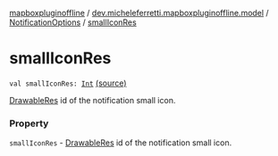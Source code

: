 [mapboxpluginoffline](../../index.md) / [dev.micheleferretti.mapboxpluginoffline.model](../index.md) / [NotificationOptions](index.md) / [smallIconRes](./small-icon-res.md)

# smallIconRes

`val smallIconRes: `[`Int`](https://kotlinlang.org/api/latest/jvm/stdlib/kotlin/-int/index.html) [(source)](https://github.com/xit0c/mapbox-plugin-offline/tree/master/mapboxpluginoffline/src/main/java/dev/micheleferretti/mapboxpluginoffline/model/NotificationOptions.kt#L23)

[DrawableRes](https://developer.android.com/reference/androidx/annotation/DrawableRes.html) id of the notification small icon.

### Property

`smallIconRes` - [DrawableRes](https://developer.android.com/reference/androidx/annotation/DrawableRes.html) id of the notification small icon.